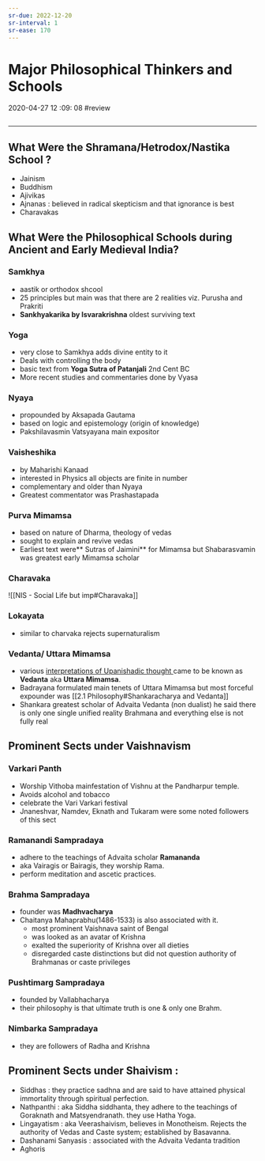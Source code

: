 ```yaml
---
sr-due: 2022-12-20
sr-interval: 1
sr-ease: 170
---
```


# Major Philosophical Thinkers and Schools

2020-04-27 12 :09: 08 #review

```toc
```

---

## What Were the Shramana/Hetrodox/Nastika School ?

- Jainism
- Buddhism
- Ajivikas
- Ajnanas : believed in radical skepticism and that ignorance is best
- Charavakas

## What Were the Philosophical Schools during Ancient and Early Medieval India?

### Samkhya

- aastik or orthodox shcool
- 25 principles but main was that there are 2 realities viz. Purusha and Prakriti
- **Sankhyakarika by Isvarakrishna** oldest surviving text

### Yoga

- very close to Samkhya adds divine entity to it
- Deals with controlling the body
- basic text from **Yoga Sutra of Patanjali** 2nd Cent BC
- More recent studies and commentaries done by Vyasa

### Nyaya

- propounded by Aksapada Gautama
- based on logic and epistemology (origin of knowledge)
- Pakshilavasmin Vatsyayana main expositor

### Vaisheshika

- by Maharishi Kanaad
- interested in Physics all objects are finite in number
- complementary and older than Nyaya
- Greatest commentator was Prashastapada

### Purva Mimamsa

- based on nature of Dharma, theology of vedas
- sought to explain and revive vedas
- Earliest text were** Sutras of Jaimini** for Mimamsa but Shabarasvamin was greatest early Mimamsa scholar

### Charavaka

![[NIS - Social Life but imp#Charavaka]]

### Lokayata

- similar to charvaka rejects supernaturalism

### Vedanta/ Uttara Mimamsa

- various <u> interpretations of Upanishadic thought </u> came to be known as **Vedanta** aka **Uttara Mimamsa**.
- Badrayana formulated main tenets of Uttara Mimamsa but most forceful expounder was [[2.1 Philosophy#Shankaracharya and Vedanta]]
- Shankara greatest scholar of Advaita Vedanta (non dualist) he said there is only one single unified reality Brahmana and everything else is not fully real

## Prominent Sects under Vaishnavism

### **Varkari** Panth

- Worship Vithoba mainfestation of Vishnu at the Pandharpur temple.
- Avoids alcohol and tobacco
- celebrate the Vari Varkari festival
- Jnaneshvar, Namdev, Eknath and Tukaram were some noted followers of this sect

### Ramanandi Sampradaya

- adhere to the teachings of Advaita scholar **Ramananda**
- aka Vairagis or Bairagis, they worship Rama.
- perform meditation and ascetic practices.

### Brahma Sampradaya

- founder was **Madhvacharya**
- Chaitanya Mahaprabhu(1486-1533) is also associated with it.
	- most prominent Vaishnava saint of Bengal
	- was looked as an avatar of Krishna
	- exalted the superiority of Krishna over all dieties
	- disregarded caste distinctions but did not question authority of Brahmanas or caste privileges

### Pushtimarg Sampradaya

- founded by Vallabhacharya
- their philosophy is that ultimate truth is one & only one Brahm.

### Nimbarka Sampradaya

- they are followers of Radha and Krishna

## Prominent Sects under Shaivism :

- Siddhas : they practice sadhna and are said to have attained physical immortality through spiritual perfection.
- Nathpanthi : aka Siddha siddhanta, they adhere to the teachings of Goraknath and Matsyendranath. they use Hatha Yoga.
- Lingayatism : aka Veerashaivism, believes in Monotheism. Rejects the authority of Vedas and Caste system; established by Basavanna.
- Dashanami Sanyasis : associated with the Advaita Vedanta tradition
- Aghoris
